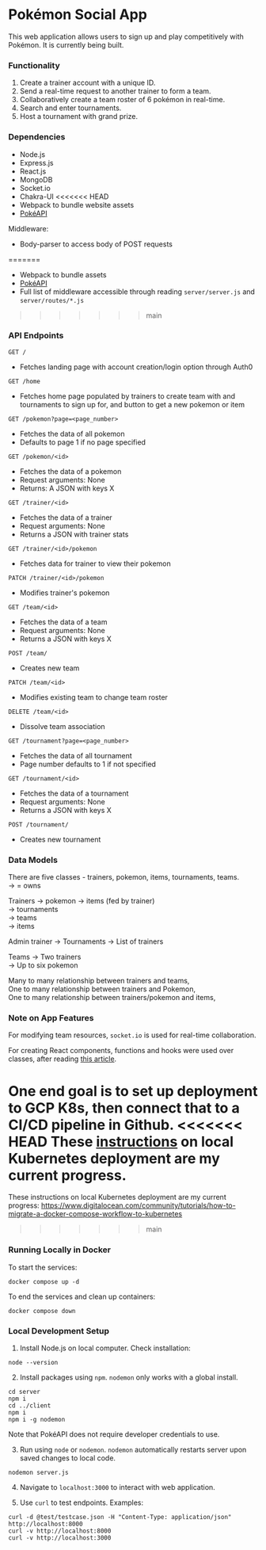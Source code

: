 # Pokémon Social App

This web application allows users to sign up and play competitively with Pokémon.
It is currently being built.

### Functionality

1. Create a trainer account with a unique ID. 
2. Send a real-time request to another trainer to form a team.
3. Collaboratively create a team roster of 6 pokémon in real-time.
3. Search and enter tournaments.
4. Host a tournament with grand prize.

### Dependencies

- Node.js
- Express.js
- React.js
- MongoDB
- Socket.io
- Chakra-UI
<<<<<<< HEAD
- Webpack to bundle website assets
- [PokéAPI](https://pokeapi.co/)

Middleware:
- Body-parser to access body of POST requests

=======
- Webpack to bundle assets
- [PokéAPI](https://pokeapi.co/)
- Full list of middleware accessible through reading `server/server.js` and `server/routes/*.js`
>>>>>>> main

### API Endpoints

`GET /`
- Fetches landing page with account creation/login option through Auth0

`GET /home`
- Fetches home page populated by trainers to create team with and tournaments to sign up for, and button
to get a new pokemon or item

`GET /pokemon?page=<page_number>`
- Fetches the data of all pokemon
- Defaults to page 1 if no page specified

`GET /pokemon/<id>`
- Fetches the data of a pokemon
- Request arguments: None
- Returns: A JSON with keys X

`GET /trainer/<id>`
- Fetches the data of a trainer
- Request arguments: None
- Returns a JSON with trainer stats

`GET /trainer/<id>/pokemon`
- Fetches data for trainer to view their pokemon

`PATCH /trainer/<id>/pokemon`
- Modifies trainer's pokemon

`GET /team/<id>`
- Fetches the data of a team
- Request arguments: None
- Returns a JSON with keys X

`POST /team/`
- Creates new team

`PATCH /team/<id>`
- Modifies existing team to change team roster

`DELETE /team/<id>`
- Dissolve team association

`GET /tournament?page=<page_number>`
- Fetches the data of all tournament
- Page number defaults to 1 if not specified

`GET /tournament/<id>`
- Fetches the data of a tournament
- Request arguments: None
- Returns a JSON with keys X

`POST /tournament/`
- Creates new tournament

### Data Models

There are five classes - trainers, pokemon, items, tournaments, teams.<br />
-> = owns<br />

Trainers -> pokemon -> items (fed by trainer)<br />
         -> tournaments<br />
         -> teams<br />
         -> items<br />
         
Admin trainer -> Tournaments -> List of trainers<br />


Teams -> Two trainers<br />
      -> Up to six pokemon<br />
      
Many to many relationship between trainers and teams,<br />
One to many relationship between trainers and Pokemon,<br />
One to many relationship between trainers/pokemon and items,<br />

### Note on App Features

For modifying team resources, `socket.io` is used for real-time collaboration.

For creating React components, functions and hooks were used over classes, after 
reading [this article](https://overreacted.io/how-are-function-components-different-from-classes/).

One end goal is to set up deployment to GCP K8s, then connect that to a CI/CD pipeline in Github.
<<<<<<< HEAD
These [instructions](https://www.digitalocean.com/community/tutorials/how-to-migrate-a-docker-compose-workflow-to-kubernetes) on local Kubernetes deployment are my current progress.
=======
These instructions on local Kubernetes deployment are my current progress:
https://www.digitalocean.com/community/tutorials/how-to-migrate-a-docker-compose-workflow-to-kubernetes
>>>>>>> main

### Running Locally in Docker

To start the services:

```
docker compose up -d
```

To end the services and clean up containers:

```
docker compose down
```

### Local Development Setup

1. Install Node.js on local computer. Check installation:

```
node --version
```

2. Install packages using `npm`. `nodemon` only works with a global install. 

```
cd server
npm i 
cd ../client
npm i 
npm i -g nodemon
```

Note that PokéAPI does not require developer credentials to use.

3. Run using `node` or `nodemon`. `nodemon` automatically restarts server upon saved changes to local code.

```
nodemon server.js
```

4. Navigate to `localhost:3000` to interact with web application.

5. Use `curl` to test endpoints. Examples:

```
curl -d @test/testcase.json -H "Content-Type: application/json" http://localhost:8000
curl -v http://localhost:8000
curl -v http://localhost:3000
```

